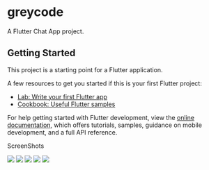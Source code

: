 # greycode

A Flutter Chat App project.

## Getting Started

This project is a starting point for a Flutter application.

A few resources to get you started if this is your first Flutter project:

- [Lab: Write your first Flutter app](https://docs.flutter.dev/get-started/codelab)
- [Cookbook: Useful Flutter samples](https://docs.flutter.dev/cookbook)

For help getting started with Flutter development, view the
[online documentation](https://docs.flutter.dev/), which offers tutorials,
samples, guidance on mobile development, and a full API reference.


ScreenShots

![](Screenshots/Screenshot_20220413-110206.png)
![](Screenshots/Screenshot_20220413-115956.png)
![](Screenshots/Screenshot_20220413-120036.png)
![](Screenshots/Screenshot_20220413-121124.png)
![](Screenshots/Screenshot_20220413-114219.png)


